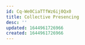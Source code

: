 ```yaml
---
id: Cq-We0CiaTTfWz6ij0Qx0
title: Collective Presencing
desc: ''
updated: 1644961726966
created: 1644961726966
---
```


